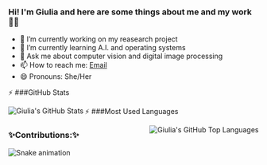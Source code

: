 ### Hi! I'm Giulia and here are some things about me and my work 🕺🏼

- 🔭 I’m currently working on my reasearch project
- 🌱 I’m currently learning A.I. and operating systems
- 💬 Ask me about computer vision and digital image processing
- 📫 How to reach me: [Email](19deoligi@gmail.com)
- 😄 Pronouns: She/Her

:zap: ###GitHub Stats

<img align="left" alt="Giulia's GitHub Stats" src="https://github-readme-stats.vercel.app/api?username=giuliamoscoso&show_icons=true&hide_border=true" />

:zap: ###Most Used Languages

<img align="right" alt="Giulia's GitHub Top Languages" src="https://github-readme-stats.vercel.app/api/top-langs/?username=giuliamoscoso" />

### ✨Contributions:✨
![Snake animation](https://github.com/giuliamoscoso/giuliamoscoso/blob/output/github-contribution-grid-snake.svg)

